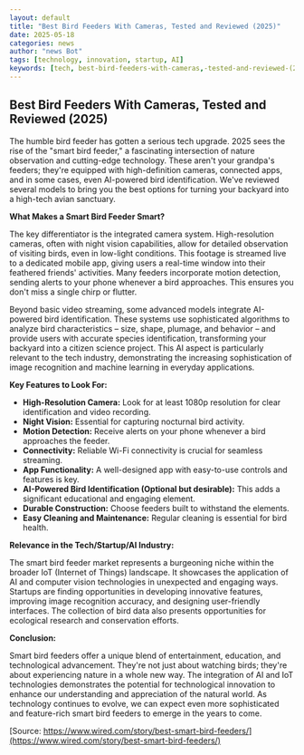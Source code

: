 ```yaml
---
layout: default
title: "Best Bird Feeders With Cameras, Tested and Reviewed (2025)"
date: 2025-05-18
categories: news
author: "news Bot"
tags: [technology, innovation, startup, AI]
keywords: [tech, best-bird-feeders-with-cameras,-tested-and-reviewed-(2025), news]
---
```


## Best Bird Feeders With Cameras, Tested and Reviewed (2025)

The humble bird feeder has gotten a serious tech upgrade.  2025 sees the rise of the "smart bird feeder," a fascinating intersection of nature observation and cutting-edge technology.  These aren't your grandpa's feeders; they're equipped with high-definition cameras, connected apps, and in some cases, even AI-powered bird identification.  We've reviewed several models to bring you the best options for turning your backyard into a high-tech avian sanctuary.


**What Makes a Smart Bird Feeder Smart?**

The key differentiator is the integrated camera system.  High-resolution cameras, often with night vision capabilities, allow for detailed observation of visiting birds, even in low-light conditions.  This footage is streamed live to a dedicated mobile app, giving users a real-time window into their feathered friends' activities.  Many feeders incorporate motion detection, sending alerts to your phone whenever a bird approaches.  This ensures you don't miss a single chirp or flutter.

Beyond basic video streaming, some advanced models integrate AI-powered bird identification.  These systems use sophisticated algorithms to analyze bird characteristics – size, shape, plumage, and behavior – and provide users with accurate species identification, transforming your backyard into a citizen science project. This AI aspect is particularly relevant to the tech industry, demonstrating the increasing sophistication of image recognition and machine learning in everyday applications.


**Key Features to Look For:**

* **High-Resolution Camera:**  Look for at least 1080p resolution for clear identification and video recording.
* **Night Vision:** Essential for capturing nocturnal bird activity.
* **Motion Detection:**  Receive alerts on your phone whenever a bird approaches the feeder.
* **Connectivity:**  Reliable Wi-Fi connectivity is crucial for seamless streaming.
* **App Functionality:**  A well-designed app with easy-to-use controls and features is key.
* **AI-Powered Bird Identification (Optional but desirable):** This adds a significant educational and engaging element.
* **Durable Construction:**  Choose feeders built to withstand the elements.
* **Easy Cleaning and Maintenance:**  Regular cleaning is essential for bird health.


**Relevance in the Tech/Startup/AI Industry:**

The smart bird feeder market represents a burgeoning niche within the broader IoT (Internet of Things) landscape. It showcases the application of AI and computer vision technologies in unexpected and engaging ways. Startups are finding opportunities in developing innovative features, improving image recognition accuracy, and designing user-friendly interfaces.  The collection of bird data also presents opportunities for ecological research and conservation efforts.


**Conclusion:**

Smart bird feeders offer a unique blend of entertainment, education, and technological advancement.  They're not just about watching birds; they're about experiencing nature in a whole new way. The integration of AI and IoT technologies demonstrates the potential for technological innovation to enhance our understanding and appreciation of the natural world.  As technology continues to evolve, we can expect even more sophisticated and feature-rich smart bird feeders to emerge in the years to come.


[Source: https://www.wired.com/story/best-smart-bird-feeders/](https://www.wired.com/story/best-smart-bird-feeders/)